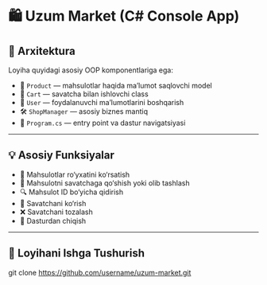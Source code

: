 # 🛍️ Uzum Market (C# Console App)

## 🧱 Arxitektura

Loyiha quyidagi asosiy OOP komponentlariga ega:

- 🧩 `Product` — mahsulotlar haqida ma’lumot saqlovchi model
- 🛒 `Cart` — savatcha bilan ishlovchi class
- 👤 `User` — foydalanuvchi ma’lumotlarini boshqarish
- 🛠️ `ShopManager` — asosiy biznes mantiq
- 🧭 `Program.cs` — entry point va dastur navigatsiyasi

---

## 💡 Asosiy Funksiyalar

- 📃 Mahsulotlar ro‘yxatini ko‘rsatish
- 🛒 Mahsulotni savatchaga qo‘shish yoki olib tashlash
- 🔍 Mahsulot ID bo‘yicha qidirish
- 🧾 Savatchani ko‘rish
- ❌ Savatchani tozalash
- 🚪 Dasturdan chiqish



---
## 📂 Loyihani Ishga Tushurish

   git clone https://github.com/username/uzum-market.git



